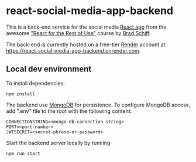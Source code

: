 # react-social-media-app-backend

This is a back-end service for the social media [React app](https://github.com/shamanskiy/learning-react) from the awesome ["React for the Rest of Use"](https://simscale.udemy.com/course/react-for-the-rest-of-us) course by [Brad Schiff](https://simscale.udemy.com/user/bradschiff/).

The back-end is currently hosted on a free-tier [Render](https://render.com) account at https://react-social-media-app-backend.onrender.com.

## Local dev environment

To install dependencies:

```
npm install
```

The backend use [MongoDB](https://cloud.mongodb.com) for persistence. To configure MongoDB access, add ".env" file to the root with the following content:

```
CONNECTIONSTRING=<mongo-db-connection-string>
PORT=<port-number>
JWTSECRET=<secret-phrase-or-password>
```

Start the backend server locally by running

```
npm run start
```
